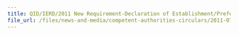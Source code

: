 ```yaml
---
title: QID/IERD/2011 New Requirement-Declaration of Establishment/Prefectural Codes for Permits involving Seafood, Fruits & Vegetables and Processed Food 
file_url: /files/news-and-media/competent-authorities-circulars/2011-07-27-CA.pdf
---
```

